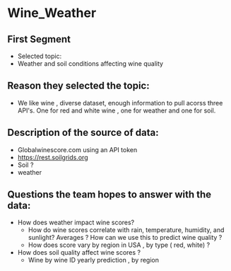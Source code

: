 # Wine_Weather
## First Segment

* Selected topic:
* Weather and soil conditions affecting wine quality

## Reason they selected the topic:
* We like wine , diverse dataset, enough information to pull acorss three API's. One for red and white wine , one for weather and one for soil. 

## Description of the source of data:
* Globalwinescore.com using an API token
* https://rest.soilgrids.org
* Soil ?
* weather

## Questions the team hopes to answer with the data:

* How does weather impact wine scores?
    * How do wine scores correlate with rain, temperature, humidity, and sunlight? Averages ? How can we use this to predict wine quality ? 
    * How does score vary by region in USA , by type ( red, white) ?
* How does soil quality affect wine scores ?
    * Wine by wine ID yearly prediction , by region
